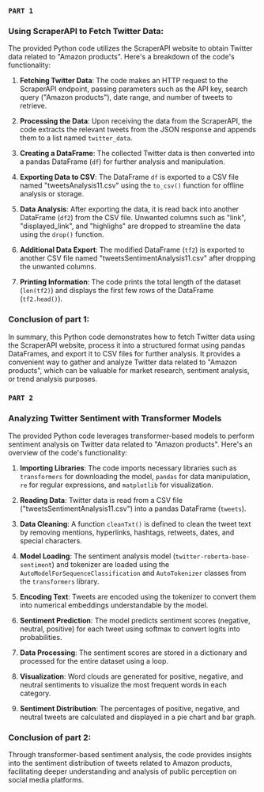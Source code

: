 ### `PART 1`
### Using ScraperAPI to Fetch Twitter Data:
The provided Python code utilizes the ScraperAPI website to obtain Twitter data related to "Amazon products". Here's a breakdown of the code's functionality:

1. **Fetching Twitter Data**: The code makes an HTTP request to the ScraperAPI endpoint, passing parameters such as the API key, search query ("Amazon products"), date range, and number of tweets to retrieve.

2. **Processing the Data**: Upon receiving the data from the ScraperAPI, the code extracts the relevant tweets from the JSON response and appends them to a list named `twitter_data`.

3. **Creating a DataFrame**: The collected Twitter data is then converted into a pandas DataFrame (`df`) for further analysis and manipulation.

4. **Exporting Data to CSV**: The DataFrame `df` is exported to a CSV file named "tweetsAnalysis11.csv" using the `to_csv()` function for offline analysis or storage.

5. **Data Analysis**: After exporting the data, it is read back into another DataFrame (`df2`) from the CSV file. Unwanted columns such as "link", "displayed_link", and "highlighs" are dropped to streamline the data using the `drop()` function.

6. **Additional Data Export**: The modified DataFrame (`tf2`) is exported to another CSV file named "tweetsSentimentAnalysis11.csv" after dropping the unwanted columns.

7. **Printing Information**: The code prints the total length of the dataset (`len(tf2)`) and displays the first few rows of the DataFrame (`tf2.head()`).

### Conclusion of part 1:
In summary, this Python code demonstrates how to fetch Twitter data using the ScraperAPI website, process it into a structured format using pandas DataFrames, and export it to CSV files for further analysis. It provides a convenient way to gather and analyze Twitter data related to "Amazon products", which can be valuable for market research, sentiment analysis, or trend analysis purposes.


### `PART 2`
### Analyzing Twitter Sentiment with Transformer Models

The provided Python code leverages transformer-based models to perform sentiment analysis on Twitter data related to "Amazon products". Here's an overview of the code's functionality:

1. **Importing Libraries**: The code imports necessary libraries such as `transformers` for downloading the model, `pandas` for data manipulation, `re` for regular expressions, and `matplotlib` for visualization.

2. **Reading Data**: Twitter data is read from a CSV file ("tweetsSentimentAnalysis11.csv") into a pandas DataFrame (`tweets`).

3. **Data Cleaning**: A function `cleanTxt()` is defined to clean the tweet text by removing mentions, hyperlinks, hashtags, retweets, dates, and special characters.

4. **Model Loading**: The sentiment analysis model (`twitter-roberta-base-sentiment`) and tokenizer are loaded using the `AutoModelForSequenceClassification` and `AutoTokenizer` classes from the `transformers` library.

5. **Encoding Text**: Tweets are encoded using the tokenizer to convert them into numerical embeddings understandable by the model.

6. **Sentiment Prediction**: The model predicts sentiment scores (negative, neutral, positive) for each tweet using softmax to convert logits into probabilities.

7. **Data Processing**: The sentiment scores are stored in a dictionary and processed for the entire dataset using a loop.

8. **Visualization**: Word clouds are generated for positive, negative, and neutral sentiments to visualize the most frequent words in each category.

9. **Sentiment Distribution**: The percentages of positive, negative, and neutral tweets are calculated and displayed in a pie chart and bar graph.

### Conclusion of part 2:
Through transformer-based sentiment analysis, the code provides insights into the sentiment distribution of tweets related to Amazon products, facilitating deeper understanding and analysis of public perception on social media platforms.
